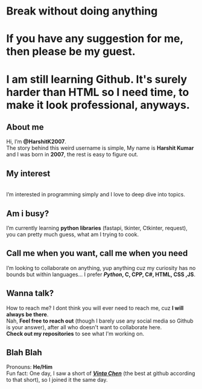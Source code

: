 # Break without doing anything


# If you have any suggestion for me, then please be my guest.

# I am still learning Github. It's surely harder than HTML so I need time, to make it look professional, anyways.

## About me
Hi, I’m <b>@HarshitK2007</b>.
<br>
The story behind this weird username is simple, My name is <b>Harshit Kumar</b> and I was born in <b>2007</b>, the rest is easy to figure out.

## My interest
<br>
I’m interested in programming simply and I love to deep dive into topics.

## Am i busy?
I’m currently learning <b>python libraries</b> (fastapi, tkinter, Ctkinter, request), you can pretty much guess, what am I trying to cook.

## Call me when you want, call me when you need
I’m looking to collaborate on anything, yup anything cuz my curiosity has no bounds but within languages... I prefer <b><i>Python</i>, C, CPP, C#, HTML, CSS ,JS</b>.

## Wanna talk?
How to reach me? I dont think you will ever need to reach me, cuz <b>I will always be there</b>.
<br>
Nah, <b>Feel free to reach out</b> (though I barely use any social media so Github is your answer), after all who doesn't want to collaborate here.
<br>
<b>Check out my repositories</b> to see what I'm working on.

## Blah Blah 
Pronouns: <b>He/Him</b>
<br>
Fun fact: One day, I saw a short of <a href = "https://github.com/vinta"><b><i>Vinta Chen</i></b></a> (the best at github according to that short), so I joined it the same day.

<!---
HarshitK2007/HarshitK2007 is a ✨ special ✨ repository because its `README.md` (this file) appears on your GitHub profile.
You can click the Preview link to take a look at your changes.
--->

